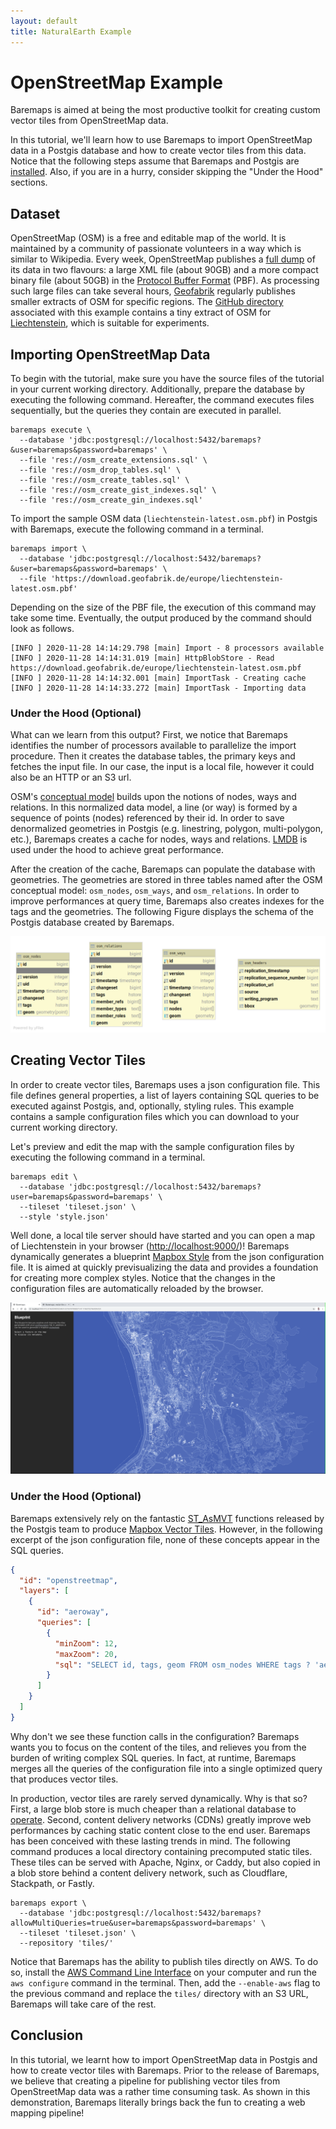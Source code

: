 ```yaml
---
layout: default
title: NaturalEarth Example
---
```


# OpenStreetMap Example

Baremaps is aimed at being the most productive toolkit for creating custom vector tiles from OpenStreetMap data.

In this tutorial, we'll learn how to use Baremaps to import OpenStreetMap data in a Postgis database and how to create vector tiles from this data.
Notice that the following steps assume that Baremaps and Postgis are [installed](https://www.baremaps.com/installation/).
Also, if you are in a hurry, consider skipping the "Under the Hood" sections.

## Dataset

OpenStreetMap (OSM) is a free and editable map of the world.
It is maintained by a community of passionate volunteers in a way which is similar to Wikipedia.
Every week, OpenStreetMap publishes a [full dump](https://planet.openstreetmap.org/) of its data in two flavours: a large XML file (about 90GB) and a more compact binary file (about 50GB) in the  [Protocol Buffer Format](https://developers.google.com/protocol-buffers) (PBF).
As processing such large files can take several hours, [Geofabrik](http://www.geofabrik.de/data/download.html) regularly publishes smaller extracts of OSM for specific regions.
The [GitHub directory](https://github.com/baremaps/baremaps/tree/master/docs/examples/openstreetmap) associated with this example contains a tiny extract of OSM for [Liechtenstein](https://en.wikipedia.org/wiki/Liechtenstein), which is suitable for experiments.

## Importing OpenStreetMap Data

To begin with the tutorial, make sure you have the source files of the tutorial in your current working directory.
Additionally, prepare the database by executing the following command.
Hereafter, the command executes files sequentially, but the queries they contain are executed in parallel.

```
baremaps execute \
  --database 'jdbc:postgresql://localhost:5432/baremaps?&user=baremaps&password=baremaps' \
  --file 'res://osm_create_extensions.sql' \
  --file 'res://osm_drop_tables.sql' \
  --file 'res://osm_create_tables.sql' \
  --file 'res://osm_create_gist_indexes.sql' \
  --file 'res://osm_create_gin_indexes.sql'
```

To import the sample OSM data (`liechtenstein-latest.osm.pbf`) in Postgis with Baremaps, execute the following command in a terminal.

```
baremaps import \
  --database 'jdbc:postgresql://localhost:5432/baremaps?&user=baremaps&password=baremaps' \
  --file 'https://download.geofabrik.de/europe/liechtenstein-latest.osm.pbf'
```

Depending on the size of the PBF file, the execution of this command may take some time.
Eventually, the output produced by the command should look as follows.

```
[INFO ] 2020-11-28 14:14:29.798 [main] Import - 8 processors available
[INFO ] 2020-11-28 14:14:31.019 [main] HttpBlobStore - Read https://download.geofabrik.de/europe/liechtenstein-latest.osm.pbf
[INFO ] 2020-11-28 14:14:32.001 [main] ImportTask - Creating cache
[INFO ] 2020-11-28 14:14:33.272 [main] ImportTask - Importing data
```

### Under the Hood (Optional)

What can we learn from this output?
First, we notice that Baremaps identifies the number of processors available to parallelize the import procedure.
Then it creates the database tables, the primary keys and fetches the input file.
In our case, the input is a local file, however it could also be an HTTP or an S3 url.

OSM's [conceptual model](https://wiki.openstreetmap.org/wiki/Elements) builds upon the notions of nodes, ways and relations.
In this normalized data model, a line (or way) is formed by a sequence of points (nodes) referenced by their id.
In order to save denormalized geometries in Postgis (e.g. linestring, polygon, multi-polygon, etc.), Baremaps creates a cache for nodes, ways and relations.
[LMDB](https://symas.com/lmdb/) is used under the hood to achieve great performance.

After the creation of the cache, Baremaps can populate the database with geometries.
The geometries are stored in three tables named after the OSM conceptual model: `osm_nodes`, `osm_ways`, and `osm_relations`.
In order to improve performances at query time, Baremaps also creates indexes for the tags and the geometries.
The following Figure displays the schema of the Postgis database created by Baremaps.

![Postgis database](database.png)

## Creating Vector Tiles

In order to create vector tiles, Baremaps uses a json configuration file.
This file defines general properties, a list of layers containing SQL queries to be executed against Postgis, and, optionally, styling rules. This example contains a sample configuration files which you can download to your current working directory.

Let's preview and edit the map with the sample configuration files by executing the following command in a terminal.

```
baremaps edit \
  --database 'jdbc:postgresql://localhost:5432/baremaps?user=baremaps&password=baremaps' \
  --tileset 'tileset.json' \
  --style 'style.json'
```

Well done, a local tile server should have started and you can open a map of Liechtenstein in your browser ([http://localhost:9000/](http://localhost:9000/))!
Baremaps dynamically generates a blueprint [Mapbox Style](https://docs.mapbox.com/mapbox-gl-js/style-spec/) from the json configuration file.
It is aimed at quickly previsualizing the data and provides a foundation for creating more complex styles.
Notice that the changes in the configuration files are automatically reloaded by the browser.

![Mapbox Preview](screenshot.png)

### Under the Hood (Optional)

Baremaps extensively rely on the fantastic [ST_AsMVT](https://postgis.net/docs/ST_AsMVT.html) functions released by the Postgis team to produce [Mapbox Vector Tiles](https://docs.mapbox.com/vector-tiles/specification/).
However, in the following excerpt of the json configuration file, none of these concepts appear in the SQL queries.

```json
{
  "id": "openstreetmap",
  "layers": [
    {
      "id": "aeroway",
      "queries": [
        {
          "minZoom": 12,
          "maxZoom": 20,
          "sql": "SELECT id, tags, geom FROM osm_nodes WHERE tags ? 'aeroway'"
        }
      ]
    }
  ]
}
```

Why don't we see these function calls in the configuration?
Baremaps wants you to focus on the content of the tiles, and relieves you from the burden of writing complex SQL queries.
In fact, at runtime, Baremaps merges all the queries of the configuration file into a single optimized query that produces vector tiles.

In production, vector tiles are rarely served dynamically. Why is that so?
First, a large blob store is much cheaper than a relational database to [operate](https://wiki.c2.com/?StorageIsCheap).
Second, content delivery networks (CDNs) greatly improve web performances by caching static content close to the end user.
Baremaps has been conceived with these lasting trends in mind.
The following command produces a local directory containing precomputed static tiles.
These tiles can be served with Apache, Nginx, or Caddy, but also copied in a blob store behind a content delivery network, such as Cloudflare, Stackpath, or Fastly.

```
baremaps export \
  --database 'jdbc:postgresql://localhost:5432/baremaps?allowMultiQueries=true&user=baremaps&password=baremaps' \
  --tileset 'tileset.json' \
  --repository 'tiles/'
```

Notice that Baremaps has the ability to publish tiles directly on AWS.
To do so, install the [AWS Command Line Interface](https://aws.amazon.com/cli/) on your computer and run the `aws configure` command in the terminal.
Then, add the `--enable-aws` flag to the previous command and replace the `tiles/` directory with an S3 URL, Baremaps will take care of the rest.


## Conclusion

In this tutorial, we learnt how to import OpenStreetMap data in Postgis and how to create vector tiles with Baremaps.
Prior to the release of Baremaps, we believe that creating a pipeline for publishing vector tiles from OpenStreetMap data was a rather time consuming task.
As shown in this demonstration, Baremaps literally brings back the fun to creating a web mapping pipeline!
